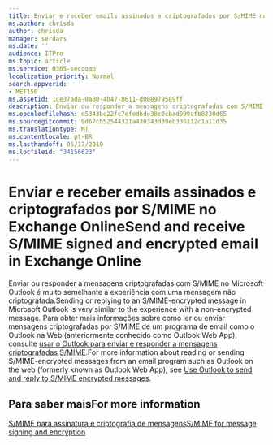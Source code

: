 ```yaml
---
title: Enviar e receber emails assinados e criptografados por S/MIME no Exchange Online
ms.author: chrisda
author: chrisda
manager: serdars
ms.date: ''
audience: ITPro
ms.topic: article
ms.service: O365-seccomp
localization_priority: Normal
search.appverid:
- MET150
ms.assetid: 1ce37ada-0a80-4b47-8611-d008979589ff
description: Enviar ou responder a mensagens criptografadas com S/MIME no Microsoft Outlook é muito semelhante à experiência com uma mensagem não criptografada.
ms.openlocfilehash: d5343be22fc7efedbde38c0cbad999efb8230d65
ms.sourcegitcommit: 9d67cb52544321a430343d39eb336112c1a11d35
ms.translationtype: MT
ms.contentlocale: pt-BR
ms.lasthandoff: 05/17/2019
ms.locfileid: "34156623"
---
```

# <a name="send-and-receive-smime-signed-and-encrypted-email-in-exchange-online"></a><span data-ttu-id="0c07a-103">Enviar e receber emails assinados e criptografados por S/MIME no Exchange Online</span><span class="sxs-lookup"><span data-stu-id="0c07a-103">Send and receive S/MIME signed and encrypted email in Exchange Online</span></span>

<span data-ttu-id="0c07a-104">Enviar ou responder a mensagens criptografadas com S/MIME no Microsoft Outlook é muito semelhante à experiência com uma mensagem não criptografada.</span><span class="sxs-lookup"><span data-stu-id="0c07a-104">Sending or replying to an S/MIME-encrypted message in Microsoft Outlook is very similar to the experience with a non-encrypted message.</span></span> <span data-ttu-id="0c07a-105">Para obter mais informações sobre como ler ou enviar mensagens criptografadas por S/MIME de um programa de email como o Outlook na Web (anteriormente conhecido como Outlook Web App), consulte [usar o Outlook para enviar e responder a mensagens criptografadas S/MIME](https://go.microsoft.com/fwlink/p/?LinkId=392520).</span><span class="sxs-lookup"><span data-stu-id="0c07a-105">For more information about reading or sending S/MIME-encrypted messages from an email program such as Outlook on the web (formerly known as Outlook Web App), see [Use Outlook to send and reply to S/MIME encrypted messages](https://go.microsoft.com/fwlink/p/?LinkId=392520).</span></span>

## <a name="for-more-information"></a><span data-ttu-id="0c07a-106">Para saber mais</span><span class="sxs-lookup"><span data-stu-id="0c07a-106">For more information</span></span>

[<span data-ttu-id="0c07a-107">S/MIME para assinatura e criptografia de mensagens</span><span class="sxs-lookup"><span data-stu-id="0c07a-107">S/MIME for message signing and encryption</span></span>](s-mime-for-message-signing-and-encryption.md)
